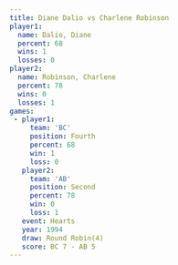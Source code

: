 ```yaml
---
title: Diane Dalio vs Charlene Robinson
player1:                  
  name: Dalio, Diane      
  percent: 68             
  wins: 1                 
  losses: 0               
player2:                  
  name: Robinson, Charlene
  percent: 78             
  wins: 0                 
  losses: 1               
games:
 - player1:          
     team: 'BC'      
     position: Fourth
     percent: 68     
     win: 1          
     loss: 0         
   player2:          
     team: 'AB'      
     position: Second
     percent: 78     
     win: 0          
     loss: 1         
   event: Hearts       
   year: 1994          
   draw: Round Robin(4)
   score: BC 7 - AB 5  
---
```

